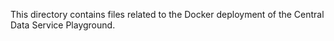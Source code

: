 This directory contains files related to the Docker deployment of the Central Data Service Playground.